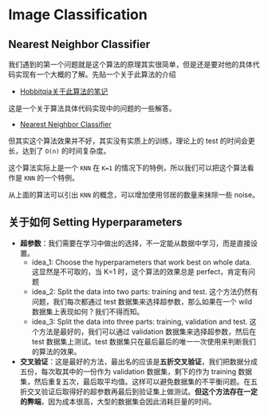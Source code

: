# Image Classification

## Nearest Neighbor Classifier

我们遇到的第一个问题就是这个算法的原理其实很简单，但是还是要对他的具体代码实现有一个大概的了解。先贴一个关于此算法的介绍

- [Hobbitqia关于此算法的笔记](https://note.hobbitqia.cc/DL/lec01/#data-driven-approach)

这是一个关于算法具体代码实现中的问题的一些解答。

- [Nearest Neighbor Classifier](./Nearest%20Neighbor%20Classifier.md)

但其实这个算法效果并不好，其实没有实质上的训练，理论上的 test 的时间会更长，达到了 `O(n)` 的时间复杂度。

这个算法实际上是一个 `KNN` 在 `K=1` 的情况下的特例，所以我们可以把这个算法看作是 `KNN` 的一个特例。

从上面的算法可以引出 `KNN` 的概念，可以增加使用邻居的数量来抹除一些 noise。

## 关于如何 Setting Hyperparameters

- **超参数**：我们需要在学习中做出的选择，不一定能从数据中学习，而是直接设置。
  - idea_1: Choose the hyperparameters that work best on whole data. 这显然是不可取的，当 K=1 时，这个算法的效果总是 perfect，肯定有问题
  - idea_2: Split the data into two parts: training and test. 这个方法仍然有问题，我们每次都通过 test 数据集来选择超参数，那么如果在一个 wild 数据集上表现如何？我们不得而知。
  - idea_3: Split the data into three parts: training, validation and test. 这个方法是最好的，我们可以通过 validation 数据集来选择超参数，然后在 test 数据集上测试。test 数据集只在最后最后的唯一一次使用来判断我们的算法的效果。
- **交叉验证**：这是最好的方法，最出名的应该是**五折交叉验证**，我们把数据分成五份，每次取其中的一份作为 validation 数据集，剩下的作为 training 数据集，然后重复五次，最后取平均值。这样可以避免数据集的不平衡问题。在五折交叉验证后取得好的超参数再最后到验证集上做测试。**但这个方法存在一定的弊端**，因为成本很高，大型的数据集会因此消耗巨量的时间。
